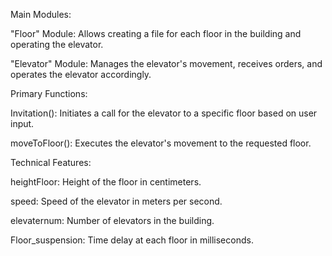 Main Modules:

"Floor" Module: Allows creating a file for each floor in the building and operating the elevator.

"Elevator" Module: Manages the elevator's movement, receives orders, and operates the elevator accordingly.

Primary Functions:

Invitation(): Initiates a call for the elevator to a specific floor based on user input.

moveToFloor(): Executes the elevator's movement to the requested floor.

Technical Features:

heightFloor: Height of the floor in centimeters.

speed: Speed of the elevator in meters per second.

elevaternum: Number of elevators in the building.

Floor_suspension: Time delay at each floor in milliseconds.
